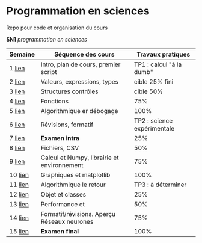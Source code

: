 # Programmation en sciences
Repo pour code et organisation du cours 

**SN1** *programmation en sciences*

| Semaine                  | Séquence des cours                          | Travaux pratiques           |
|--------------------------|---------------------------------------------|-----------------------------|
| 1  [lien](seances/01.md) | Intro, plan de cours, premier script        | TP1 : calcul "à la dumb"    |
| 2  [lien](seances/02.md) | Valeurs, expressions, types                 | cible 25% fini              |
| 3  [lien](seances/03.md) | Structures contrôles                        | cible 50%                   |
| 4  [lien](seances/04.md) | Fonctions                                   | 75%                         |
| 5  [lien](seances/05.md) | Algorithmique er débogage                   | 100%                        |
| 6  [lien](seances/06.md) | Révisions, formatif                         | TP2 : science expérimentale |
| 7  [lien](seances/07.md) | **Examen intra**                            | 25%                         |
| 8  [lien](seances/08.md) | Fichiers, CSV                               | 50%                         |
| 9  [lien](seances/09.md) | Calcul et Numpy, librairie et environnement | 75%                         |
| 10 [lien](seances/10.md) | Graphiques et matplotlib                    | 100%                        |
| 11 [lien](seances/11.md) | Algorithmique le retour                     | TP3 : à déterminer          |
| 12 [lien](seances/12.md) | Objet et classes                            | 25%                         |
| 13 [lien](seances/13.md) | Performance et                              | 50%                         |
| 14 [lien](seances/14.md) | Formatif/révisions. Aperçu Réseaux neurones | 75%                         |
| 15 [lien](seances/15.md) | **Examen final**                            | 100%                        |
